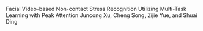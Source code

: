 Facial Video-based Non-contact Stress Recognition Utilizing Multi-Task Learning with Peak Attention
Juncong Xu, Cheng Song, Zijie Yue, and Shuai Ding
